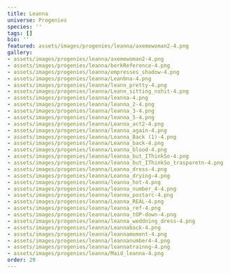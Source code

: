 ```yaml
---
title: Leanna
universe: Progenies
species: ''
tags: []
bio: ''
featured: assets/images/progenies/leanna/axemewoman2-4.png
gallery:
- assets/images/progenies/leanna/axemewoman2-4.png
- assets/images/progenies/leanna/berkReference-4.png
- assets/images/progenies/leanna/empresses_shadow-4.png
- assets/images/progenies/leanna/Leanbna-4.png
- assets/images/progenies/leanna/leann_pretty-4.png
- assets/images/progenies/leanna/Leann_sitting_nshit-4.png
- assets/images/progenies/leanna/leanna-4.png
- assets/images/progenies/leanna/leanna_2-4.png
- assets/images/progenies/leanna/leanna_3-4.png
- assets/images/progenies/leanna/leanna_5-4.png
- assets/images/progenies/leanna/Leanna_act2-4.png
- assets/images/progenies/leanna/leanna_again-4.png
- assets/images/progenies/leanna/Leanna_Back (1)-4.png
- assets/images/progenies/leanna/Leanna_back-4.png
- assets/images/progenies/leanna/Leanna_blood-4.png
- assets/images/progenies/leanna/leanna_but_IThinkSo-4.png
- assets/images/progenies/leanna/leanna_but_IThinkSo_trasparetn-4.png
- assets/images/progenies/leanna/Leanna_dress-4.png
- assets/images/progenies/leanna/Leanna_drying-4.png
- assets/images/progenies/leanna/leanna_hot-4.png
- assets/images/progenies/leanna/leanna_number_4-4.png
- assets/images/progenies/leanna/leanna_postarc-4.png
- assets/images/progenies/leanna/Leanna_REAL-4.png
- assets/images/progenies/leanna/leanna_ref-4.png
- assets/images/progenies/leanna/Leanna_tOP-down-4.png
- assets/images/progenies/leanna/leanna_weddning_dress-4.png
- assets/images/progenies/leanna/Leannaback-4.png
- assets/images/progenies/leanna/leannamoment-4.png
- assets/images/progenies/leanna/leannanumber4-4.png
- assets/images/progenies/leanna/leannatrainng-4.png
- assets/images/progenies/leanna/Maid_leanna-4.png
order: 29
---
```

